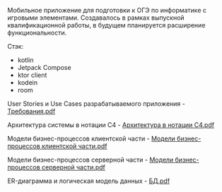 Мобильное приложение для подготовки к ОГЭ по информатике с игровыми элементами. Создавалось в рамках выпускной квалификационной работы, в будущем планируется расширение функциональности.

Стэк:
- kotlin
- Jetpack Compose
- ktor client
- kodein
- room

User Stories и Use Cases разрабатываемого приложения - [Требования.pdf](https://github.com/user-attachments/files/20708568/default.pdf)

Архитектура системы в нотации C4 - [Архитектура в нотации C4.pdf](https://github.com/user-attachments/files/20708843/C4.pdf)

Модели бизнес-процессов клиентской части - [Модели бизнес-процессов клиентской части.pdf](https://github.com/user-attachments/files/20709243/-.pdf)

Модели бизнес-процессов серверной части - [Модели бизнес-процессов серверной части.pdf](https://github.com/user-attachments/files/20709877/-.pdf)

ER-диаграмма и логическая модель данных - [БД.pdf](https://github.com/user-attachments/files/20710284/default.pdf)


